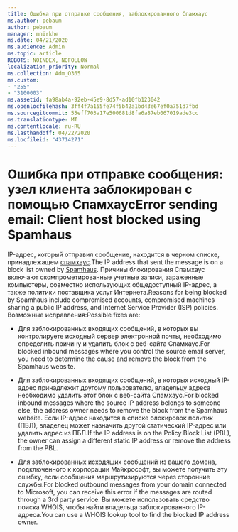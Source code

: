 ```yaml
---
title: Ошибка при отправке сообщения, заблокированного Спамхаус
ms.author: pebaum
author: pebaum
manager: mnirkhe
ms.date: 04/21/2020
ms.audience: Admin
ms.topic: article
ROBOTS: NOINDEX, NOFOLLOW
localization_priority: Normal
ms.collection: Adm_O365
ms.custom:
- "255"
- "3100003"
ms.assetid: fa98ab4a-92eb-45e9-8d57-ad10fb123042
ms.openlocfilehash: 3ff4f7a155fe74f5b42a1bd43e67ef0a751d7fbd
ms.sourcegitcommit: 55eff703a17e500681d8fa6a87eb067019ade3cc
ms.translationtype: MT
ms.contentlocale: ru-RU
ms.lasthandoff: 04/22/2020
ms.locfileid: "43714271"
---
```

# <a name="error-sending-email-client-host-blocked-using-spamhaus"></a><span data-ttu-id="6ec03-102">Ошибка при отправке сообщения: узел клиента заблокирован с помощью Спамхаус</span><span class="sxs-lookup"><span data-stu-id="6ec03-102">Error sending email: Client host blocked using Spamhaus</span></span>

<span data-ttu-id="6ec03-103">IP-адрес, который отправил сообщение, находится в черном списке, принадлежащем [спамхаус](https://go.microsoft.com/fwlink/p/?linkid=123245).</span><span class="sxs-lookup"><span data-stu-id="6ec03-103">The IP address that sent the message is on a block list owned by [Spamhaus](https://go.microsoft.com/fwlink/p/?linkid=123245).</span></span> <span data-ttu-id="6ec03-104">Причины блокирования Спамхаус включают скомпрометированные учетные записи, зараженные компьютеры, совместно использующих общедоступный IP-адрес, а также политики поставщика услуг Интернета.</span><span class="sxs-lookup"><span data-stu-id="6ec03-104">Reasons for being blocked by Spamhaus include compromised accounts, compromised machines sharing a public IP address, and Internet Service Provider (ISP) policies.</span></span> <span data-ttu-id="6ec03-105">Возможные исправления:</span><span class="sxs-lookup"><span data-stu-id="6ec03-105">Possible fixes are:</span></span>
  
- <span data-ttu-id="6ec03-106">Для заблокированных входящих сообщений, в которых вы контролируете исходный сервер электронной почты, необходимо определить причину и удалить блок с веб-сайта Спамхаус.</span><span class="sxs-lookup"><span data-stu-id="6ec03-106">For blocked inbound messages where you control the source email server, you need to determine the cause and remove the block from the Spamhaus website.</span></span>

- <span data-ttu-id="6ec03-107">Для заблокированных входящих сообщений, в которых исходный IP-адрес принадлежит другому пользователю, владельцу адреса необходимо удалить этот блок с веб-сайта Спамхаус.</span><span class="sxs-lookup"><span data-stu-id="6ec03-107">For blocked inbound messages where the source IP address belongs to someone else, the address owner needs to remove the block from the Spamhaus website.</span></span> <span data-ttu-id="6ec03-108">Если IP-адрес находится в списке блокировок политик (ПБЛ), владелец может назначить другой статический IP-адрес или удалить адрес из ПБЛ.</span><span class="sxs-lookup"><span data-stu-id="6ec03-108">If the IP address is on the Policy Block List (PBL), the owner can assign a different static IP address or remove the address from the PBL.</span></span>

- <span data-ttu-id="6ec03-109">Для заблокированных исходящих сообщений из вашего домена, подключенного к корпорации Майкрософт, вы можете получить эту ошибку, если сообщения маршрутизируются через сторонние службы.</span><span class="sxs-lookup"><span data-stu-id="6ec03-109">For blocked outbound messages from your domain connected to Microsoft, you can receive this error if the messages are routed through a 3rd party service.</span></span> <span data-ttu-id="6ec03-110">Вы можете использовать средство поиска WHOIS, чтобы найти владельца заблокированного IP-адреса.</span><span class="sxs-lookup"><span data-stu-id="6ec03-110">You can use a WHOIS lookup tool to find the blocked IP address owner.</span></span>
